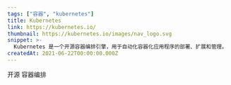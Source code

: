 ```yaml
---
tags: ["容器", "kubernetes"]
title: Kubernetes
link: https://kubernetes.io/
thumbnail: https://kubernetes.io/images/nav_logo.svg
snippet: >-
  Kubernetes 是一个开源容器编排引擎，用于自动化容器化应用程序的部署、扩展和管理。
createdAt: 2021-06-22T00:00:00.000Z
---
```

开源
容器编排